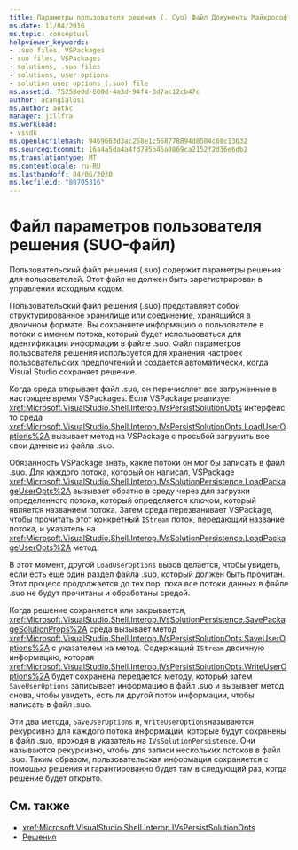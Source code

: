 ```yaml
---
title: Параметры пользователя решения (. Суо) Файл Документы Майкрософт
ms.date: 11/04/2016
ms.topic: conceptual
helpviewer_keywords:
- .suo files, VSPackages
- suo files, VSPackages
- solutions, .suo files
- solutions, user options
- solution user options (.suo) file
ms.assetid: 75258e0d-600d-4a3d-94f4-3d7ac12cb47c
author: acangialosi
ms.author: anthc
manager: jillfra
ms.workload:
- vssdk
ms.openlocfilehash: 9469663d3ac258e1c568778894d8584c68c13632
ms.sourcegitcommit: 16a4a5da4a4fd795b46a0869ca2152f2d36e6db2
ms.translationtype: MT
ms.contentlocale: ru-RU
ms.lasthandoff: 04/06/2020
ms.locfileid: "80705316"
---
```

# <a name="solution-user-options-suo-file"></a>Файл параметров пользователя решения (SUO-файл)
Пользовательский файл решения (.suo) содержит параметры решения для пользователей. Этот файл не должен быть зарегистрирован в управлении исходным кодом.

 Пользовательский файл решения (.suo) представляет собой структурированное хранилище или соединение, хранящийся в двоичном формате. Вы сохраняете информацию о пользователе в потоки с именем потока, который будет использоваться для идентификации информации в файле .suo. Файл параметров пользователя решения используется для хранения настроек пользовательских предпочтений и создается автоматически, когда Visual Studio сохраняет решение.

 Когда среда открывает файл .suo, он перечисляет все загруженные в настоящее время VSPackages. Если VSPackage реализует <xref:Microsoft.VisualStudio.Shell.Interop.IVsPersistSolutionOpts> интерфейс, то среда <xref:Microsoft.VisualStudio.Shell.Interop.IVsPersistSolutionOpts.LoadUserOptions%2A> вызывает метод на VSPackage с просьбой загрузить все свои данные из файла .suo.

 Обязанность VSPackage знать, какие потоки он мог бы записать в файл .suo. Для каждого потока, который он написал, VSPackage <xref:Microsoft.VisualStudio.Shell.Interop.IVsSolutionPersistence.LoadPackageUserOpts%2A> вызывает обратно в среду через для загрузки определенного потока, который определяется ключом, который является названием потока. Затем среда перезванивает VSPackage, чтобы прочитать этот конкретный `IStream` поток, передающий название потока, и указатель на <xref:Microsoft.VisualStudio.Shell.Interop.IVsSolutionPersistence.LoadPackageUserOpts%2A> метод.

 В этот момент, другой `LoadUserOptions` вызов делается, чтобы увидеть, если есть еще один раздел файла .suo, который должен быть прочитан. Этот процесс продолжается до тех пор, пока все потоки данных в файле .suo не будут прочитаны и обработаны средой.

 Когда решение сохраняется или закрывается, <xref:Microsoft.VisualStudio.Shell.Interop.IVsSolutionPersistence.SavePackageSolutionProps%2A> среда вызывает метод <xref:Microsoft.VisualStudio.Shell.Interop.IVsPersistSolutionOpts.SaveUserOptions%2A> с указателем на метод. Содержащий `IStream` двоичную информацию, которая <xref:Microsoft.VisualStudio.Shell.Interop.IVsPersistSolutionOpts.WriteUserOptions%2A> будет сохранена передается методу, который затем `SaveUserOptions` записывает информацию в файл .suo и вызывает метод снова, чтобы увидеть, есть ли другой поток информации, чтобы написать в файл .suo.

 Эти два метода, `SaveUserOptions` и, `WriteUserOptions`называются рекурсивно для каждого потока информации, которые будут сохранены в файл .suo, проходя в указатель на `IVsSolutionPersistence`. Они называются рекурсивно, чтобы для записи нескольких потоков в файл .suo. Таким образом, пользовательская информация сохраняется с помощью решения и гарантированно будет там в следующий раз, когда решение будет открыто.

## <a name="see-also"></a>См. также
- <xref:Microsoft.VisualStudio.Shell.Interop.IVsPersistSolutionOpts>
- [Решения](../../extensibility/internals/solutions-overview.md)
